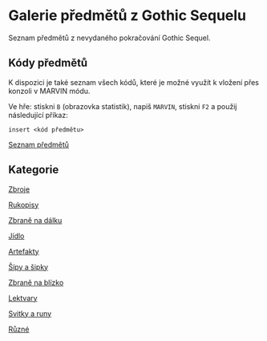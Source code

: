 # Galerie předmětů z Gothic Sequelu
Seznam předmětů z nevydaného pokračování Gothic Sequel.

## Kódy předmětů
K dispozici je také seznam všech kódů, které je možné využít k vložení přes konzoli v MARVIN módu.

Ve hře: stiskni `B` (obrazovka statistik), napiš `MARVIN`, stiskni `F2` a použij následující příkaz:
```
insert <kód předmětu>
```
[Seznam předmětů](https://github.com/auronen/Sequel-itemlist/blob/master/instanceNameList.txt)

## Kategorie
[Zbroje](https://github.com/auronen/Sequel-itemlist/blob/master/ITM_CAT_ARMOR.md)

[Rukopisy](https://github.com/auronen/Sequel-itemlist/blob/master/ITM_CAT_DOCS.md)

[Zbraně na dálku](https://github.com/auronen/Sequel-itemlist/blob/master/ITM_CAT_FF.md)

[Jídlo](https://github.com/auronen/Sequel-itemlist/blob/master/ITM_CAT_FOOD.md)

[Artefakty](https://github.com/auronen/Sequel-itemlist/blob/master/ITM_CAT_MAGIC.md)

[Šípy a šipky](https://github.com/auronen/Sequel-itemlist/blob/master/ITM_CAT_MUN.md)

[Zbraně na blízko](https://github.com/auronen/Sequel-itemlist/blob/master/ITM_CAT_NF.md)

[Lektvary](https://github.com/auronen/Sequel-itemlist/blob/master/ITM_CAT_POTION.md)

[Svitky a runy](https://github.com/auronen/Sequel-itemlist/blob/master/ITM_CAT_RUNE.md)

[Různé](https://github.com/auronen/Sequel-itemlist/blob/master/ITM_CAT_NONE.md)
